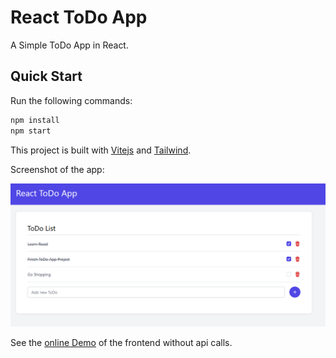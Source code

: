 # React ToDo App

A Simple ToDo App in React.

## Quick Start

Run the following commands:

```bash
npm install
npm start
```

This project is built with [Vitejs](https://vitejs.dev/) and [Tailwind](https://tailwindcss.com/).

Screenshot of the app:

![Screenshot](screenshot.png)

See the [online Demo](https://todo-app.tatasadi.com) of the frontend without api calls.

